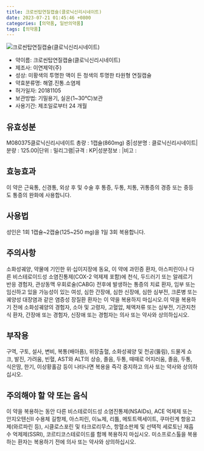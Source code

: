 ```yaml
---
title: 크로씬탑연질캡슐(클로닉신리시네이트)
date: 2023-07-21 01:45:46 +0800
categories: [의약품, 일반의약품]
tags: [의약품]
---
```

![크로씬탑연질캡슐(클로닉신리시네이트)](https://nedrug.mfds.go.kr/pbp/cmn/itemImageDownload/1N6T3OpVnun)

- 약이름: 크로씬탑연질캡슐(클로닉신리시네이트)
- 제조사: 이연제약(주)
- 성상: 미황색의 투명한 액이 든 청색의 투명한 타원형 연질캡슐
- 약효분류명: 해열.진통.소염제
- 허가일자: 20181105
- 보관방법: 기밀용기, 실온(1~30℃)보관
- 사용기간: 제조일로부터 24 개월
## 유효성분
M080375클로닉신리시네이트
총량 : 1캡슐(860mg) 중|성분명 : 클로닉신리시네이트|분량 : 125.00|단위 : 밀리그램|규격 : KP|성분정보 : |비고 :
## 효능효과
이 약은 근육통, 신경통, 외상 후 및 수술 후 통증, 두통, 치통, 귀통증의 경증 또는 중등도 통증의 완화에 사용합니다.
## 사용법
성인은 1회 1캡슐~2캡슐(125~250 mg)을 1일 3회 복용합니다.
## 주의사항
소화성궤양, 약물에 기인한 위·십이지장에 동요, 이 약에 과민증 환자, 아스피린이나 다른 비스테로이드성 소염진통제(COX-2 억제제 포함)에 천식, 두드러기 또는 알레르기 반응 경험자, 관상동맥 우회로술(CABG) 전후에 발생하는 통증의 치료 환자, 임부 또는 임신하고 있을 가능성이 있는 여성, 심한 간장애, 심한 신장애, 심한 심부전, 크론병 또는 궤양성 대장염과 같은 염증성 장질환 환자는 이 약을 복용하지 마십시오.이 약을 복용하기 전에 소화성궤양의 경험자, 소아 및 고령자, 고혈압, 체액저류 또는 심부전, 기관지천식 환자, 간장애 또는 경험자, 신장애 또는 경험자는 의사 또는 약사와 상의하십시오.
## 부작용
구역, 구토, 설사, 변비, 복통(배아픔), 위장출혈, 소화성궤양 및 천공(뚫림), 드물게 쇼크, 발진, 가려움, 빈혈, AST와 ALT의 상승, 졸음, 두통, 때때로 어지러움, 졸음, 두통, 식은땀, 한기, 이상황홀감 등이 나타나면 복용을 즉각 중지하고 의사 또는 약사와 상의하십시오.
## 주의해야 할 약 또는 음식
이 약을 복용하는 동안 다른 비스테로이드성 소염진통제(NSAIDs), ACE 억제제 또는 안지오텐신Ⅱ 수용체 길항제, 아스피린, 이뇨제, 리튬, 메토트렉세이트, 쿠마린계 항응고제(와르파린 등), 시클로스포린 및 타크로리무스, 항혈소판제 및 선택적 세로토닌 재흡수 억제제(SSRI), 코르티코스테로이드를 함께 복용하지 마십시오. 미소프로스톨을 복용하는 환자는 복용하기 전에 의사 또는 약사와 상의하십시오.
